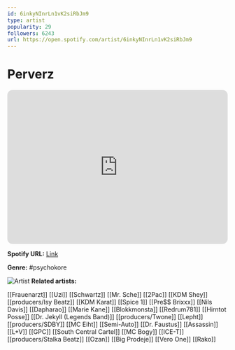 ```yaml
---
id: 6inkyNInrLn1vK2siRbJm9
type: artist
popularity: 29
followers: 6243
url: https://open.spotify.com/artist/6inkyNInrLn1vK2siRbJm9
---
```

# Perverz

<iframe style="border-radius:12px" src="https://open.spotify.com/embed/artist/6inkyNInrLn1vK2siRbJm9" width="100%" height="352" frameBorder="0" allowfullscreen="" allow="autoplay; clipboard-write; encrypted-media; fullscreen; picture-in-picture" loading="lazy"></iframe>

**Spotify URL:** [Link](https://open.spotify.com/artist/6inkyNInrLn1vK2siRbJm9)

**Genre:**  #psychokore

![Artist](https://i.scdn.co/image/ab6761610000e5eb3c7b318e28c88a79569f2a85)
**Related artists:**

[[Frauenarzt]]
[[Uzi]]
[[Schwartz]]
[[Mr. Sche]]
[[2Pac]]
[[KDM Shey]]
[[producers/Isy Beatz]]
[[KDM Karat]]
[[Spice 1]]
[[Pre$$ Brixxx]]
[[Nils Davis]]
[[Dapharao]]
[[Marie Kane]]
[[Blokkmonsta]]
[[Redrum781]]
[[Hirntot Posse]]
[[Dr. Jekyll (Legends Band)]]
[[producers/Twone]]
[[Lepht]]
[[producers/SDBY]]
[[MC Eiht]]
[[Semi-Auto]]
[[Dr. Faustus]]
[[Assassin]]
[[L+V]]
[[GPC]]
[[South Central Cartel]]
[[MC Bogy]]
[[ICE-T]]
[[producers/Stalka Beatz]]
[[Ozan]]
[[Big Prodeje]]
[[Vero One]]
[[Rako]]
